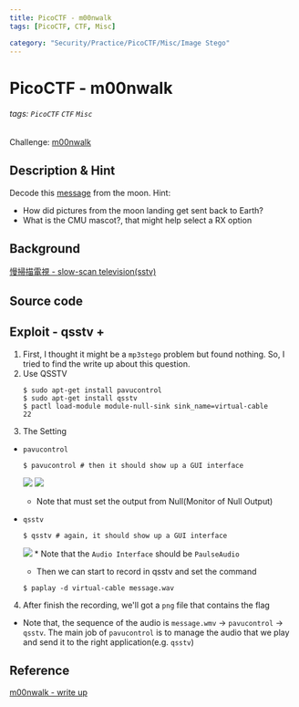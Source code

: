 ```yaml
---
title: PicoCTF - m00nwalk
tags: [PicoCTF, CTF, Misc]

category: "Security/Practice/PicoCTF/Misc/Image Stego"
---
```


# PicoCTF - m00nwalk
<!-- more -->
###### tags: `PicoCTF` `CTF` `Misc`
Challenge: [m00nwalk](https://play.picoctf.org/practice/challenge/26?category=4&page=3)

## Description & Hint
Decode this [message](https://jupiter.challenges.picoctf.org/static/fc1edf07742e98a480c6aff7d2546107/message.wav) from the moon.
Hint:
* How did pictures from the moon landing get sent back to Earth?
* What is the CMU mascot?, that might help select a RX option

## Background
[慢掃描電視 - slow-scan television(sstv)](https://zh.wikipedia.org/wiki/%E6%85%A2%E6%89%AB%E6%8F%8F%E7%94%B5%E8%A7%86#%E5%9C%A8%E8%88%AA%E5%A4%A9%E9%A2%86%E5%9F%9F%E7%9A%84%E6%97%A9%E6%9C%9F%E5%BA%94%E7%94%A8)

## Source code

## Exploit - qsstv + 
1. First, I thought it might be a `mp3stego` problem but found nothing. So, I tried to find the write up about this question.
2. Use QSSTV
    ```bash!
    $ sudo apt-get install pavucontrol
    $ sudo apt-get install qsstv
    $ pactl load-module module-null-sink sink_name=virtual-cable
    22
    ```
3. The Setting
* `pavucontrol`
    ```bsh!
    $ pavucontrol # then it should show up a GUI interface
    ```
    ![](https://i.imgur.com/yScUDWN.png)
    ![](https://i.imgur.com/BMQf2CP.png)
    * Note that must set the output from Null(Monitor of Null Output)

* `qsstv`
    ```bash!
    $ qsstv # again, it should show up a GUI interface
    ```
    ![](https://i.imgur.com/R3OYHMi.png)
        * Note that the `Audio Interface` should be `PaulseAudio`
    * Then we can start to record in qsstv and set the command
    ```bash!
    $ paplay -d virtual-cable message.wav
    ```

4. After finish the recording, we'll got a `png` file that contains the flag
* Note that, the sequence of the audio is `message.wmv` $\to$ `pavucontrol` $\to$ `qsstv`. The main job of `pavucontrol` is to manage the audio that we play and send it to the right application(e.g. `qsstv`)


## Reference
[m00nwalk - write up](https://github.com/Dvd848/CTFs/blob/master/2019_picoCTF/m00nwalk.md)
